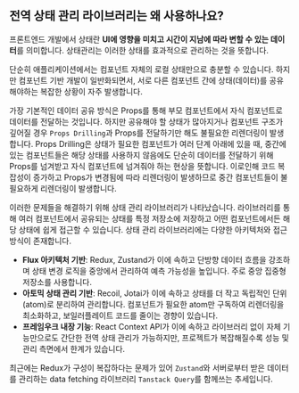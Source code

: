 ## 전역 상태 관리 라이브러리는 왜 사용하나요?

프론트엔드 개발에서 상태란 **UI에 영향을 미치고 시간이 지남에 따라 변할 수 있는 데이터**를 의미합니다. 
상태관리는 이러한 상태를 효과적으로 관리하는 것을 뜻합니다.

단순히 애플리케이션에서는 컴포넌트 자체의 로컬 상태만으로 충분할 수 있습니다.
하지만 컴포넌트 기반 개발이 일반화되면서, 서로 다른 컴포넌트 간에 상태(데이터)를 공유해야하는 복잡한 상황이 자주 발생합니다.

가장 기본적인 데이터 공유 방식은 Props를 통해 부모 컴포넌트에서 자식 컴포넌트로 데이터를 전달하는 것입니다. 
하지만 공유해야 할 상태가 많아지거나 컴포넌트 구조가 깊어질 경우 `Props Drilling`과 Props를 전달하기만 해도 불필요한 리렌더링이 발생합니다.
Props Drilling은 상태가 필요한 컴포넌트가 여러 단계 아래에 있을 때, 중간에 있는 컴포넌트들은 해당 상태를 사용하지 않음에도 단순히 데이터를 전달하기 위해 Props를 넘겨받고 자식 컴포넌트에 넘겨줘야 하는 현상을 뜻합니다.
이로인해 코드 복잡성이 증가하고 Props가 변경됨에 따라 리렌더링이 발생하므로 중간 컴포넌트들이 불필요하게 리렌더링이 발생합니다.

이러한 문제들을 해결하기 위해 상태 관리 라이브러리가 나타났습니다. 라이브러리를 통해 여러 컴포넌트에서 공유되는 상태를 특정 저장소에 저장하고 어떤 컴포넌트에서든 해당 상태에 쉽게 접근할 수 있습니다.
상태 관리 라이브러리에는 다양한 아키텍처와 접근 방식이 존재합니다.
* **Flux 아키텍처 기반**: Redux, Zustand가 이에 속하고 단방향 데이터 흐름을 강조하며 상태 변경 로직을 중앙에서 관리하여 예측 가능성을 높입니다. 주로 중앙 집중형 저장소를 사용합니다.
* **아토믹 상태 관리 기반**: Recoil, Jotai가 이에 속하고 상태를 더 작고 독립적인 단위(atom)로 분리하여 관리합니다. 컴포넌트가 필요한 atom만 구독하여 리렌더링을 최소화하고, 보일러플레이트 코드를 줄이는 경향이 있습니다.
* **프레임우크 내장 기능**: React Context API가 이에 속하고 라이브러리 없이 자체 기능만으로도 간단한 전역 상태 관리가 가능하지만, 프로젝트가 복잡해질수록 성능 및 관리 측면에서 한계가 있습니다.

최근에는 Redux가 구성이 복잡하다는 문제가 있어 `Zustand`와 서버로부터 받은 데이터를 관리하는 data fetching 라이브러리 `Tanstack Query`를 함께쓰는 추세입니다.
